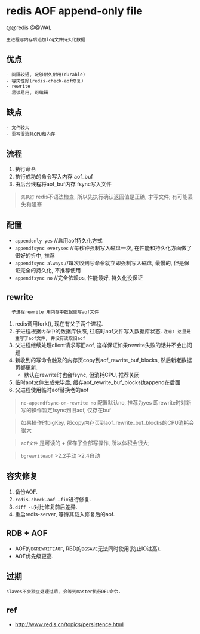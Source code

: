 # redis AOF append-only file  

@@redis @@WAL

    主进程写内存后追加log文件持久化数据

## 优点

    - 间隔较短, 足够耐久耐用(durable)  
    - 容灾性好(redis-check-aof修复)  
    - rewrite  
    - 易读易用, 可编辑  

## 缺点

    - 文件较大  
    - 重写很消耗CPU和内存

## 流程

1. 执行命令
2. 执行成功的命令写入内存 aof_buf
3. 由后台线程将aof_buf内存 fsync写入文件

> `先执行` redis不语法检查, 所以先执行确认返回值是正确, 才写文件; 有可能丢失和阻塞

## 配置

- `appendonly yes`          //启用aof持久化方式  
- `appendfsync everysec`    //每秒钟强制写入磁盘一次, 在性能和持久化方面做了很好的折中, 推荐  
- `appendfsync always`      //每次收到写命令就立即强制写入磁盘, 最慢的, 但是保证完全的持久化, 不推荐使用  
- `appendfsync no`          //完全依赖os, 性能最好, 持久化没保证  

## rewrite

      子进程rewrite 用内存中数据重写aof文件

1. redis调用fork(), 现在有父子两个进程.  
2. 子进程根据`内存`中的数据库快照, 往临时aof文件写入数据库状态. `注意: 这里是重写了aof文件, 并没有读取旧aof`  
3. 父进程继续处理client请求写旧aof, 这样保证如果rewrite失败的话并不会出问题
4. 新收到的写命令触及的内存页copy到aof_rewrite_buf_blocks, 然后新老数据页都更新.
   - 默认在rewrite时也会fsync, 但消耗CPU, 推荐关闭
5. 临时aof文件生成完毕后, 缓存aof_rewrite_buf_blocks也append在后面
6. 父进程使用临时aof替换老的aof

> `no-appendfsync-on-rewrite no` 配置默认no, 推荐为yes 即rewrite时对新写的操作暂定fsync到旧aof, 仅存在buf

> 如果操作时bigKey, 那copy内存页到aof_rewrite_buf_blocks的CPU消耗会很大
  
> `aof文件` 是可读的 + 保存了全部写操作, 所以体积会很大;

> `bgrewriteaof` >2.2手动 >2.4自动

## 容灾修复

1. 备份AOF.
2. `redis-check-aof –fix`进行修复.
3. `diff -u`对比修复前后差异.
4. 重启redis-server, 等待其载入修复后的aof.

## RDB + AOF  

- AOF的`BGREWRITEAOF`, RBD的`BGSAVE`无法同时使用(防止IO过高).
- AOF优先级更高.

## 过期

    slaves不会独立处理过期, 会等到master执行DEL命令.

## ref

- <http://www.redis.cn/topics/persistence.html>
